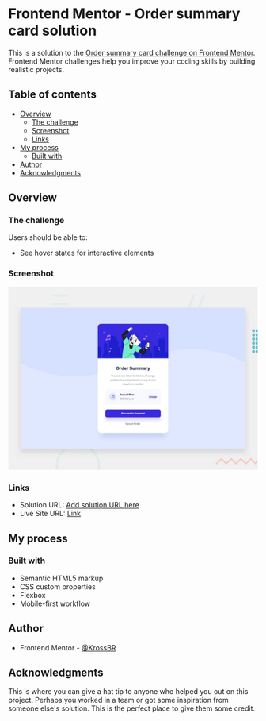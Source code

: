 # Frontend Mentor - Order summary card solution

This is a solution to the [Order summary card challenge on Frontend Mentor](https://www.frontendmentor.io/challenges/order-summary-component-QlPmajDUj). Frontend Mentor challenges help you improve your coding skills by building realistic projects. 

## Table of contents

- [Overview](#overview)
  - [The challenge](#the-challenge)
  - [Screenshot](#screenshot)
  - [Links](#links)
- [My process](#my-process)
  - [Built with](#built-with)
- [Author](#author)
- [Acknowledgments](#acknowledgments)

## Overview

### The challenge

Users should be able to:

- See hover states for interactive elements

### Screenshot

![](./images/desktop-preview.jpg)

### Links

- Solution URL: [Add solution URL here](https://github.com/KrossBR/frontend-mentor/tree/master/04%20-%20Order%20Summary)
- Live Site URL: [Link](https://krossbr.github.io/frontend-mentor/04%20-%20Order%20Summary/index.html)

## My process

### Built with

- Semantic HTML5 markup
- CSS custom properties
- Flexbox
- Mobile-first workflow


## Author

<!-- - Website - [Add your name here](https://www.your-site.com) -->
- Frontend Mentor - [@KrossBR](https://www.frontendmentor.io/profile/KrossBR)

## Acknowledgments

This is where you can give a hat tip to anyone who helped you out on this project. Perhaps you worked in a team or got some inspiration from someone else's solution. This is the perfect place to give them some credit.